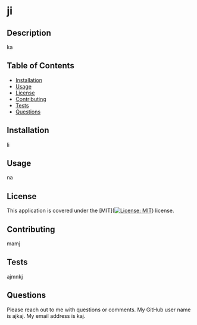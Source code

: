 
# ji
## Description
ka
## Table of Contents
* [Installation](#installation)
* [Usage](#usage)
* [License](#license)
* [Contributing](#contributing)
* [Tests](#tests)
* [Questions](#questions)
## Installation
li
## Usage
na
## License
This application is covered under the [MIT]([![License: MIT](https://img.shields.io/badge/License-MIT-yellow.svg)](https://opensource.org/licenses/MIT)) license.
## Contributing
mamj
## Tests
ajmnkj
## Questions
Please reach out to me with questions or comments. My GitHub user name is ajkaj. My email address is kaj.
        